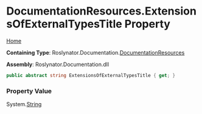 <a name="_top"></a>

# DocumentationResources\.ExtensionsOfExternalTypesTitle Property

[Home](../../../../README.md#_top)

**Containing Type**: Roslynator\.Documentation\.[DocumentationResources](../README.md#_top)

**Assembly**: Roslynator\.Documentation\.dll

```csharp
public abstract string ExtensionsOfExternalTypesTitle { get; }
```

### Property Value

System\.[String](https://docs.microsoft.com/en-us/dotnet/api/system.string)


